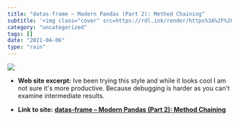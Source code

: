 ```yaml
---
title: "datas-frame – Modern Pandas (Part 2): Method Chaining"
subtitle: '<img class="cover" src=https://rdl.ink/render/https%3A%2F%2Ftomaugspurger.github.io%2Fmethod-chainin...'
category: "uncategorized"
tags: []
date: "2021-04-06"
type: "rain"
---
```

<img class="cover" src=https://rdl.ink/render/https%3A%2F%2Ftomaugspurger.github.io%2Fmethod-chaining.html>



* **Web site excerpt:** Ive been trying this style and while it looks cool I am not sure it's more productive. Because debugging is harder as you can't examine intermediate results.

* **Link to site:** **[datas-frame – Modern Pandas (Part 2): Method Chaining](https://tomaugspurger.github.io/method-chaining.html)**
